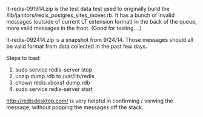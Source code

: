 lt-redis-091914.zip is the test data test used to originally build the /lib/janitors/redis_postgres_sites_mover.rb. It has a bunch of invalid messages (outside of current LT extension format) in the back of the queue, more valid messages in the front.  (Good for testing....)

lt-redis-092414.zip is a snapshot from 9/24/14.  Those messages should all be valid format from data collected in the past few days.

Steps to load:

1. sudo service redis-server stop
1. unzip dump.rdb to /var/lib/redis
1. chown redis:vboxsf dump.rdb
1. sudo service redis-server start

http://redisdesktop.com/ is very helpful in confirming / viewing the message, without popping the messages off the stack.